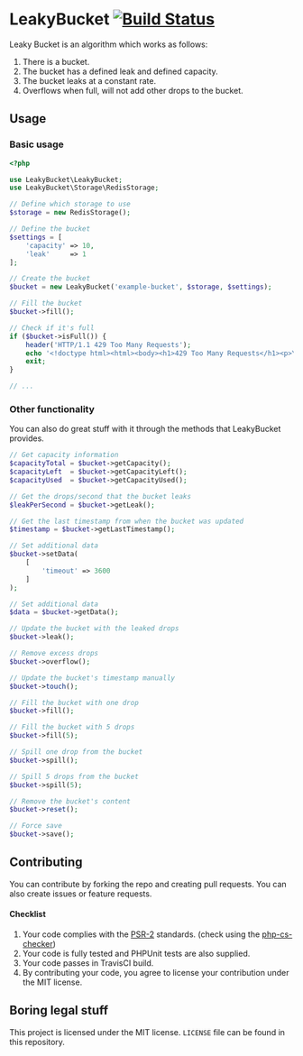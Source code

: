 # LeakyBucket [![Build Status](https://travis-ci.org/jeroenvisser101/LeakyBucket.svg?branch=master)](https://travis-ci.org/jeroenvisser101/LeakyBucket)
Leaky Bucket is an algorithm which works as follows:

1. There is a bucket.
1. The bucket has a defined leak and defined capacity.
1. The bucket leaks at a constant rate.
1. Overflows when full, will not add other drops to the bucket.

## Usage

### Basic usage
``` php
<?php

use LeakyBucket\LeakyBucket;
use LeakyBucket\Storage\RedisStorage;

// Define which storage to use
$storage = new RedisStorage();

// Define the bucket
$settings = [
    'capacity' => 10,
    'leak'     => 1
];

// Create the bucket
$bucket = new LeakyBucket('example-bucket', $storage, $settings);

// Fill the bucket
$bucket->fill();

// Check if it's full
if ($bucket->isFull()) {
    header('HTTP/1.1 429 Too Many Requests');
    echo '<!doctype html><html><body><h1>429 Too Many Requests</h1><p>You seem to be doing a lot of requests. You\'re now cooling down.</p></body></html>';
    exit;
}

// ...
```

### Other functionality
You can also do great stuff with it through the methods that LeakyBucket provides.

``` php
// Get capacity information
$capacityTotal = $bucket->getCapacity();
$capacityLeft  = $bucket->getCapacityLeft();
$capacityUsed  = $bucket->getCapacityUsed();

// Get the drops/second that the bucket leaks
$leakPerSecond = $bucket->getLeak();

// Get the last timestamp from when the bucket was updated
$timestamp = $bucket->getLastTimestamp();

// Set additional data
$bucket->setData(
    [
        'timeout' => 3600
    ]
);

// Set additional data
$data = $bucket->getData();

// Update the bucket with the leaked drops
$bucket->leak();

// Remove excess drops
$bucket->overflow();

// Update the bucket's timestamp manually
$bucket->touch();

// Fill the bucket with one drop
$bucket->fill();

// Fill the bucket with 5 drops
$bucket->fill(5);

// Spill one drop from the bucket
$bucket->spill();

// Spill 5 drops from the bucket
$bucket->spill(5);

// Remove the bucket's content
$bucket->reset();

// Force save
$bucket->save();
```


## Contributing
You can contribute by forking the repo and creating pull requests. You can also create issues or feature requests.

#### Checklist
1. Your code complies with the [PSR-2](http://www.php-fig.org/psr/psr-2/) standards. (check using the [php-cs-checker](http://cs.sensiolabs.org/))
1. Your code is fully tested and PHPUnit tests are also supplied.
1. Your code passes in TravisCI build.
1. By contributing your code, you agree to license your contribution under the MIT license.

## Boring legal stuff
This project is licensed under the MIT license. `LICENSE` file can be found in this repository.
